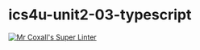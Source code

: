 # ics4u-unit2-03-typescript

[![Mr Coxall's Super Linter](https://github.com/Igor-Zhelezniak-1/ics4u-unit2-03-typescript/workflows/Mr%20Coxall's%20Super%20Linter/badge.svg)](https://github.com/Igor-Zhelezniak-1/ics4u-unit2-03-typescript/actions/)
